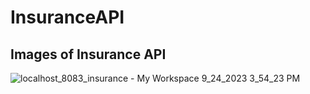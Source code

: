 # InsuranceAPI

## Images of Insurance API
![localhost_8083_insurance - My Workspace 9_24_2023 3_54_23 PM](https://github.com/ansariabn/InsuranceAPI.github.io/assets/110123115/c174f7d8-aa1e-44a7-ae1d-cca700cd31bd)

